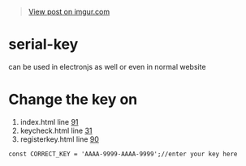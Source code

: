 <blockquote class="imgur-embed-pub" lang="en" data-id="FanzhiR"><a href="https://imgur.com/FanzhiR">View post on imgur.com</a></blockquote><script async src="//s.imgur.com/min/embed.js" charset="utf-8"></script>

# serial-key
can be used in electronjs as well or even in normal website

# Change the key on 
1. index.html line <a href="https://github.com/MEGAMINDMK/serial-key/blob/0dc4e79917c2b6075f3a15f29aad7853b2cb6a92/index.html#L91">91</a><br>
2. keycheck.html line <a href="https://github.com/MEGAMINDMK/serial-key/blob/0dc4e79917c2b6075f3a15f29aad7853b2cb6a92/keycheck.html#L31">31</a><br>
3. registerkey.html line <a href="https://github.com/MEGAMINDMK/serial-key/blob/1e546823c71a937e455f2598af1080de5f1c2a43/registerkey.html#L90">90</a><br>

```const CORRECT_KEY = 'AAAA-9999-AAAA-9999';//enter your key here```
